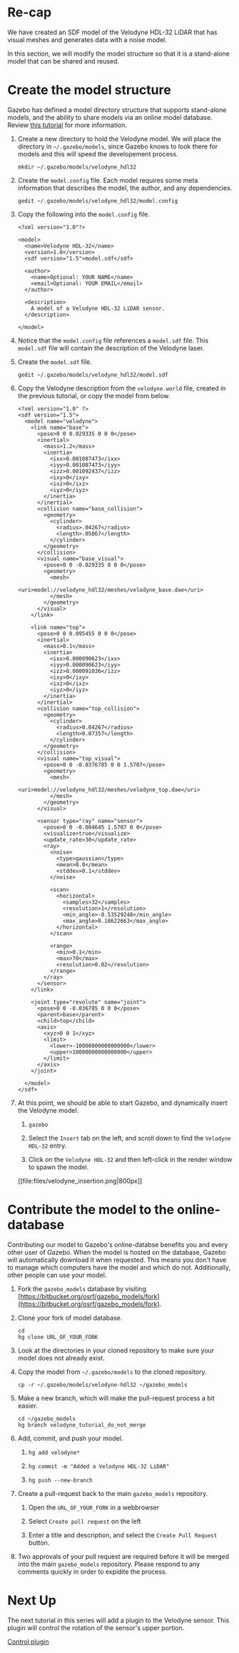 # Re-cap

We have created an SDF model of the Velodyne HDL-32 LiDAR that has visual
meshes and generates data with a noise model.

In this section, we will modify the model structure so that it is a stand-alone
model that can be shared and reused.

# Create the model structure

Gazebo has defined a model directory structure that supports stand-alone
models, and the ability to share models via an online model database. Review
[this tutorial](http://gazebosim.org/tutorials?tut=model_structure&cat=build_robot) for more information.

1. Create a new directory to hold the Velodyne model. We will place the
   directory in `~/.gazebo/models`, since Gazebo knows to look there for
   models and this will speed the developement process.

    ```
    mkdir ~/.gazebo/models/velodyne_hdl32
    ```

1. Create the `model.config` file. Each model requires some meta information
   that describes the model, the author, and any dependencies.

    ```
    gedit ~/.gazebo/models/velodyne_hdl32/model.config
    ```

1. Copy the following into the `model.config` file.

    ```
    <?xml version="1.0"?>
    
    <model>
      <name>Velodyne HDL-32</name>
      <version>1.0</version>
      <sdf version="1.5">model.sdf</sdf>
    
      <author>
        <name>Optional: YOUR NAME</name>
        <email>Optional: YOUR EMAIL</email>
      </author>
    
      <description>
        A model of a Velodyne HDL-32 LiDAR sensor.
      </description>
    
    </model>
    ```

1. Notice that the `model.config` file references a `model.sdf` file. This
   `model.sdf` file will contain the description of the Velodyne laser.

1. Create the `model.sdf` file.

    ```
    gedit ~/.gazebo/models/velodyne_hdl32/model.sdf
    ```

1. Copy the Velodyne description from the `velodyne.world` file,
   created in the previous tutorial, or copy the model from below.

    ```
    <?xml version="1.0" ?>
    <sdf version="1.5">
      <model name="velodyne">
        <link name="base">
          <pose>0 0 0.029335 0 0 0</pose>
          <inertial>
            <mass>1.2</mass>
            <inertia>
              <ixx>0.001087473</ixx>
              <iyy>0.001087473</iyy>
              <izz>0.001092437</izz>
              <ixy>0</ixy>
              <ixz>0</ixz>
              <iyz>0</iyz>
            </inertia>
          </inertial>
          <collision name="base_collision">
            <geometry>
              <cylinder>
                <radius>.04267</radius>
                <length>.05867</length>
              </cylinder>
            </geometry>
          </collision>
          <visual name="base_visual">
            <pose>0 0 -0.029335 0 0 0</pose>
            <geometry>
              <mesh>
                <uri>model://velodyne_hdl32/meshes/velodyne_base.dae</uri>
              </mesh>
            </geometry>
          </visual>
        </link>
        
        <link name="top">
          <pose>0 0 0.095455 0 0 0</pose>
          <inertial>
            <mass>0.1</mass>
            <inertia>
              <ixx>0.000090623</ixx>
              <iyy>0.000090623</iyy>
              <izz>0.000091036</izz>
              <ixy>0</ixy>
              <ixz>0</ixz>
              <iyz>0</iyz>
            </inertia>
          </inertial>
          <collision name="top_collision">
            <geometry>
              <cylinder>
                <radius>0.04267</radius>
                <length>0.07357</length>
              </cylinder>
            </geometry>
          </collision>
          <visual name="top_visual">
            <pose>0 0 -0.0376785 0 0 1.5707</pose>
            <geometry>
              <mesh>
                <uri>model://velodyne_hdl32/meshes/velodyne_top.dae</uri>
              </mesh>
            </geometry>
          </visual>
    
          <sensor type="ray" name="sensor">
            <pose>0 0 -0.004645 1.5707 0 0</pose>
            <visualize>true</visualize>
            <update_rate>30</update_rate>
            <ray>
              <noise>
                <type>gaussian</type>
                <mean>0.0</mean>
                <stddev>0.1</stddev>
              </noise>
    
              <scan>
                <horizontal>
                  <samples>32</samples>
                  <resolution>1</resolution>
                  <min_angle>-0.53529248</min_angle>
                  <max_angle>0.18622663</max_angle>
                </horizontal>
              </scan>
    
              <range>
                <min>0.1</min>
                <max>70</max>
                <resolution>0.02</resolution>
              </range>
            </ray>
          </sensor>
        </link>
    
        <joint type="revolute" name="joint">
          <pose>0 0 -0.036785 0 0 0</pose>
          <parent>base</parent>
          <child>top</child>
          <axis>
            <xyz>0 0 1</xyz>
            <limit>
              <lower>-10000000000000000</lower>
              <upper>10000000000000000</upper>
            </limit>
          </axis>
        </joint>
    
      </model>
    </sdf>
    ```

1. At this point, we should be able to start Gazebo, and dynamically insert
   the Velodyne model.

    1. ```gazebo```

    1. Select the `Insert` tab on the left, and scroll down to find the
       `Velodyne HDL-32` entry.

    1. Click on the `Velodyne HDL-32` and then left-click in the render window
       to spawn the model.

    [[file:files/velodyne_insertion.png|800px]]

# Contribute the model to the online-database

Contributing our model to Gazebo's online-databse benefits you and every
other user of Gazebo. When the model is hosted on the database, Gazebo will
automatically download it when requested. This means you don't have to
manage which computers have the model and which do not. Additionally, other
people can use your model.

1. Fork the `gazebo_models` database by visiting [https://bitbucket.org/osrf/gazebo_models/fork](https://bitbucket.org/osrf/gazebo_models/fork).

1. Clone your fork of model database.

    ```
    cd
    hg clone URL_OF_YOUR_FORK 
    ```

1. Look at the directories in your cloned repository to make sure your model
   does not already exist.

1. Copy the model from `~/.gazebo/models` to the cloned repository.

    ```
    cp -r ~/.gazebo/models/velodyne-hdl32 ~/gazebo_models
    ```

1. Make a new branch, which will make the pull-request process a bit easier.

    ```
    cd ~/gazebo_models
    hg branch velodyne_tutorial_do_not_merge
    ```

1. Add, commit, and push your model.

    1. ```hg add velodyne*```

    1. ```hg commit -m "Added a Velodyne HDL-32 LiDAR"```

    1. ```hg push --new-branch```

1. Create a pull-request back to the main `gazebo_models` repository.

    1. Open the `URL_OF_YOUR_FORK` in a webbrowser

    1. Select `Create pull request` on the left

    1. Enter a title and description, and select the `Create Pull Request`
       button.

1. Two approvals of your pull request are required before it will be merged
   into the main `gazebo_models` repository. Please respond to any comments
   quickly in order to expidite the process.

# Next Up

The next tutorial in this series will add a plugin to the Velodyne sensor.
This plugin will control the rotation of the sensor's upper portion.

[Control plugin](http://gazebosim.org/tutorials?cat=guided_i&tut=guided_i5)
